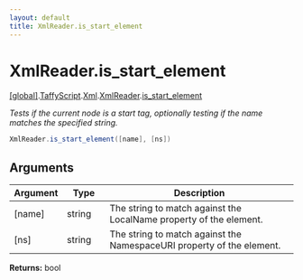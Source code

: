 ```yaml
---
layout: default
title: XmlReader.is_start_element
---
```


# XmlReader.is_start_element

[\[global\]]({{site.baseurl}}/docs/).[TaffyScript]({{site.baseurl}}/docs/TaffyScript/).[Xml]({{site.baseurl}}/docs/TaffyScript/Xml/).[XmlReader]({{site.baseurl}}/docs/TaffyScript/Xml/XmlReader/).[is_start_element]({{site.baseurl}}/docs/TaffyScript/Xml/XmlReader/is_start_element/)

_Tests if the current node is a start tag, optionally testing if the name matches the specified string._

```cs
XmlReader.is_start_element([name], [ns])
```

## Arguments

<table>
  <col width="15%">
  <col width="15%">
  <thead>
    <tr>
      <th>Argument</th>
      <th>Type</th>
      <th>Description</th>
    </tr>
  </thead>
  <tbody>
    <tr>
      <td>[name]</td>
      <td>string</td>
      <td>The string to match against the LocalName property of the element.</td>
    </tr>
    <tr>
      <td>[ns]</td>
      <td>string</td>
      <td>The string to match against the NamespaceURI property of the element.</td>
    </tr>
  </tbody>
</table>

**Returns:** bool

